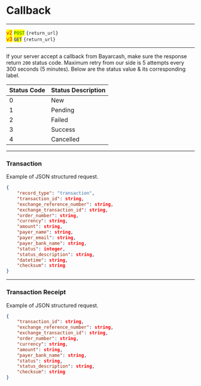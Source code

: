 # Callback

***

<mark style="color:red;">v2</mark>  <mark style="color:green;">`POST`</mark>  `{return_url}`\
<mark style="color:red;">v3</mark>  <mark style="color:blue;">`GET`</mark>  `{return_url}`

***



If your server accept a callback from Bayarcash, make sure the response return `200` status code. Maximum retry from our side is 5 attempts every 300 seconds (5 minutes). Below are the status value & its corresponding label.



| Status Code | Status Description |
| ----------- | ------------------ |
| 0           | New                |
| 1           | Pending            |
| 2           | Failed             |
| 3           | Success            |
| 4           | Cancelled          |



***

### Transaction

Example of JSON structured request.



```json
{
    "record_type": "transaction",
    "transaction_id": string,
    "exchange_reference_number": string,
    "exchange_transaction_id": string,
    "order_number": string,
    "currency": string,
    "amount": string,
    "payer_name": string,
    "payer_email": string,
    "payer_bank_name": string,
    "status": integer,
    "status_description": string,
    "datetime": string,
    "checksum": string
}
```



***

### Transaction Receipt

Example of JSON structured request.



```json
{
    "transaction_id": string,
    "exchange_reference_number": string,
    "exchange_transaction_id": string,
    "order_number": string,
    "currency": string,
    "amount": string,
    "payer_bank_name": string,
    "status": string,
    "status_description": string,
    "checksum": string
}
```

